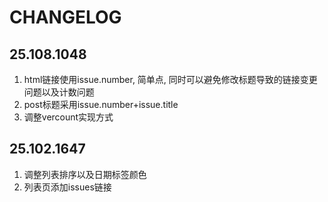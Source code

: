 # CHANGELOG

## 25.108.1048

1. html链接使用issue.number, 简单点, 同时可以避免修改标题导致的链接变更问题以及计数问题
2. post标题采用issue.number+issue.title
3. 调整vercount实现方式

## 25.102.1647

1. 调整列表排序以及日期标签颜色
2. 列表页添加issues链接
